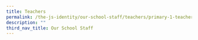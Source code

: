 ```yaml
---
title: Teachers
permalink: /the-js-identity/our-school-staff/teachers/primary-1-teacherss/
description: ""
third_nav_title: Our School Staff
---
```




